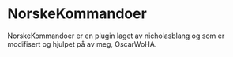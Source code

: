 # NorskeKommandoer
NorskeKommandoer er en plugin laget av nicholasblang og som er modifisert og hjulpet på av meg, OscarWoHA.
